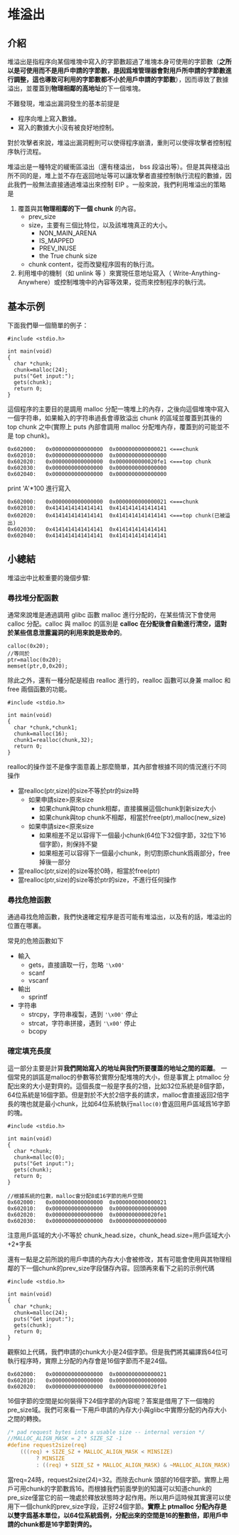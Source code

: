 # 堆溢出

## 介紹

堆溢出是指程序向某個堆塊中寫入的字節數超過了堆塊本身可使用的字節數（**之所以是可使用而不是用戶申請的字節數，是因爲堆管理器會對用戶所申請的字節數進行調整，這也導致可利用的字節數都不小於用戶申請的字節數**），因而導致了數據溢出，並覆蓋到**物理相鄰的高地址**的下一個堆塊。

不難發現，堆溢出漏洞發生的基本前提是

- 程序向堆上寫入數據。
- 寫入的數據大小沒有被良好地控制。

對於攻擊者來說，堆溢出漏洞輕則可以使得程序崩潰，重則可以使得攻擊者控制程序執行流程。

堆溢出是一種特定的緩衝區溢出（還有棧溢出， bss 段溢出等）。但是其與棧溢出所不同的是，堆上並不存在返回地址等可以讓攻擊者直接控制執行流程的數據，因此我們一般無法直接通過堆溢出來控制 EIP 。一般來說，我們利用堆溢出的策略是

1.  覆蓋與其**物理相鄰的下一個 chunk** 的內容。
    -   prev_size
    -   size，主要有三個比特位，以及該堆塊真正的大小。
        -   NON_MAIN_ARENA 
        -   IS_MAPPED  
        -   PREV_INUSE 
        -   the True chunk size
    -   chunk content，從而改變程序固有的執行流。
2.  利用堆中的機制（如 unlink 等 ）來實現任意地址寫入（ Write-Anything-Anywhere）或控制堆塊中的內容等效果，從而來控制程序的執行流。

## 基本示例

下面我們舉一個簡單的例子：

```
#include <stdio.h>

int main(void) 
{
  char *chunk;
  chunk=malloc(24);
  puts("Get input:");
  gets(chunk);
  return 0;
}
```

這個程序的主要目的是調用 malloc 分配一塊堆上的內存，之後向這個堆塊中寫入一個字符串，如果輸入的字符串過長會導致溢出 chunk 的區域並覆蓋到其後的 top chunk 之中(實際上 puts 內部會調用 malloc 分配堆內存，覆蓋到的可能並不是 top chunk)。
```
0x602000:	0x0000000000000000	0x0000000000000021 <===chunk
0x602010:	0x0000000000000000	0x0000000000000000
0x602020:	0x0000000000000000	0x0000000000020fe1 <===top chunk
0x602030:	0x0000000000000000	0x0000000000000000
0x602040:	0x0000000000000000	0x0000000000000000
```
print 'A'*100
進行寫入
```
0x602000:	0x0000000000000000	0x0000000000000021 <===chunk
0x602010:	0x4141414141414141	0x4141414141414141
0x602020:	0x4141414141414141	0x4141414141414141 <===top chunk(已被溢出)
0x602030:	0x4141414141414141	0x4141414141414141
0x602040:	0x4141414141414141	0x4141414141414141
```


## 小總結

堆溢出中比較重要的幾個步驟:

### 尋找堆分配函數
通常來說堆是通過調用 glibc 函數 malloc 進行分配的，在某些情況下會使用 calloc 分配。calloc 與 malloc 的區別是 **calloc 在分配後會自動進行清空，這對於某些信息泄露漏洞的利用來說是致命的**。

```
calloc(0x20);
//等同於
ptr=malloc(0x20);
memset(ptr,0,0x20);
```
除此之外，還有一種分配是經由 realloc 進行的，realloc 函數可以身兼 malloc 和 free 兩個函數的功能。
```
#include <stdio.h>

int main(void) 
{
  char *chunk,*chunk1;
  chunk=malloc(16);
  chunk1=realloc(chunk,32);
  return 0;
}
```
realloc的操作並不是像字面意義上那麼簡單，其內部會根據不同的情況進行不同操作

-   當realloc(ptr,size)的size不等於ptr的size時
    -   如果申請size>原來size
        -   如果chunk與top chunk相鄰，直接擴展這個chunk到新size大小
        -   如果chunk與top chunk不相鄰，相當於free(ptr),malloc(new_size) 
    -   如果申請size<原來size
        -   如果相差不足以容得下一個最小chunk(64位下32個字節，32位下16個字節)，則保持不變
        -   如果相差可以容得下一個最小chunk，則切割原chunk爲兩部分，free掉後一部分
-   當realloc(ptr,size)的size等於0時，相當於free(ptr)
-   當realloc(ptr,size)的size等於ptr的size，不進行任何操作

### 尋找危險函數
通過尋找危險函數，我們快速確定程序是否可能有堆溢出，以及有的話，堆溢出的位置在哪裏。

常見的危險函數如下

-   輸入
    -   gets，直接讀取一行，忽略 `'\x00'`
    -   scanf
    -   vscanf
-   輸出
    -   sprintf
-   字符串
    -   strcpy，字符串複製，遇到 `'\x00'` 停止
    -   strcat，字符串拼接，遇到 `'\x00'` 停止
    -   bcopy

### 確定填充長度
這一部分主要是計算**我們開始寫入的地址與我們所要覆蓋的地址之間的距離**。
一個常見的誤區是malloc的參數等於實際分配堆塊的大小，但是事實上 ptmalloc 分配出來的大小是對齊的。這個長度一般是字長的2倍，比如32位系統是8個字節，64位系統是16個字節。但是對於不大於2倍字長的請求，malloc會直接返回2倍字長的塊也就是最小chunk，比如64位系統執行`malloc(0)`會返回用戶區域爲16字節的塊。

```
#include <stdio.h>

int main(void) 
{
  char *chunk;
  chunk=malloc(0);
  puts("Get input:");
  gets(chunk);
  return 0;
}
```

```
//根據系統的位數，malloc會分配8或16字節的用戶空間
0x602000:	0x0000000000000000	0x0000000000000021
0x602010:	0x0000000000000000	0x0000000000000000
0x602020:	0x0000000000000000	0x0000000000020fe1
0x602030:	0x0000000000000000	0x0000000000000000
```
注意用戶區域的大小不等於 chunk_head.size，chunk_head.size=用戶區域大小+2*字長

還有一點是之前所說的用戶申請的內存大小會被修改，其有可能會使用與其物理相鄰的下一個chunk的prev_size字段儲存內容。回頭再來看下之前的示例代碼
```
#include <stdio.h>

int main(void) 
{
  char *chunk;
  chunk=malloc(24);
  puts("Get input:");
  gets(chunk);
  return 0;
}
```
觀察如上代碼，我們申請的chunk大小是24個字節。但是我們將其編譯爲64位可執行程序時，實際上分配的內存會是16個字節而不是24個。
```
0x602000:	0x0000000000000000	0x0000000000000021
0x602010:	0x0000000000000000	0x0000000000000000
0x602020:	0x0000000000000000	0x0000000000020fe1
```
16個字節的空間是如何裝得下24個字節的內容呢？答案是借用了下一個塊的pre_size域。我們可來看一下用戶申請的內存大小與glibc中實際分配的內存大小之間的轉換。

```c
/* pad request bytes into a usable size -- internal version */
//MALLOC_ALIGN_MASK = 2 * SIZE_SZ -1
#define request2size(req)                                                      \
    (((req) + SIZE_SZ + MALLOC_ALIGN_MASK < MINSIZE)                           \
         ? MINSIZE                                                             \
         : ((req) + SIZE_SZ + MALLOC_ALIGN_MASK) & ~MALLOC_ALIGN_MASK)
```

當req=24時，request2size(24)=32。而除去chunk 頭部的16個字節。實際上用戶可用chunk的字節數爲16。而根據我們前面學到的知識可以知道chunk的pre_size僅當它的前一塊處於釋放狀態時才起作用。所以用戶這時候其實還可以使用下一個chunk的prev_size字段，正好24個字節。**實際上 ptmalloc 分配內存是以雙字爲基本單位，以64位系統爲例，分配出來的空間是16的整數倍，即用戶申請的chunk都是16字節對齊的。**
